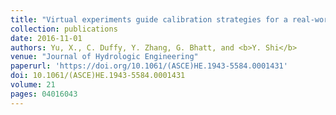 ```yaml
---
title: "Virtual experiments guide calibration strategies for a real-world watershed application of coupled surface-subsurface modeling"
collection: publications
date: 2016-11-01
authors: Yu, X., C. Duffy, Y. Zhang, G. Bhatt, and <b>Y. Shi</b>
venue: "Journal of Hydrologic Engineering"
paperurl: 'https://doi.org/10.1061/(ASCE)HE.1943-5584.0001431'
doi: 10.1061/(ASCE)HE.1943-5584.0001431
volume: 21
pages: 04016043
---
```

